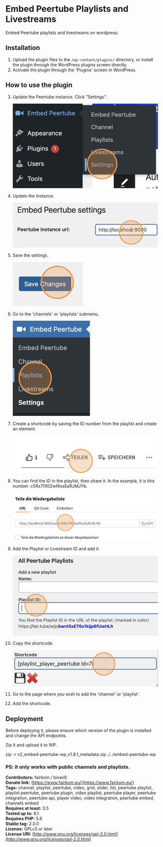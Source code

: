 # Embed Peertube Playlists and Livestreams

Embed Peertube playlists and livestreams on wordpress.

## Installation

1. Upload the plugin files to the `/wp-content/plugins/` directory, or install the plugin through the WordPress plugins screen directly.
2. Activate the plugin through the 'Plugins' screen in WordPress.

## How to use the plugin

3. Update the Peertube instance. Click "Settings".

   ![Settings](docs/assets/settings.png)

4. Update the Instance.

   ![Update Instance](docs/assets/instance.png)

5. Save the settings.

   ![Save Instance Settings](docs/assets/save.png)

6. Go to the 'channels' or 'playlists' submenu.

   ![Playlists](docs/assets/playlists.png)

7. Create a shortcode by saving the ID number from the playlist and create an element.

   ![Share](docs/assets/share.png)

8. You can find the ID in the playlist, then share it. In the example, it is this number: c5Rx7fX02wf4ssEaRJMJYb.

   ![Share](docs/assets/shareID.png)

9. Add the Playlist or Livestream ID and add it.

   ![addPlaylistId](docs/assets/addPlaylistId.png)

10. Copy the shortcode.

    ![copyShortcode](docs/assets/copyShortcode.png)

11. Go to the page where you wish to add the 'channel' or 'playlist'.
12. Add the shortcode.

## Deployment

Before deploying it, please ensure which version of the plugin is installed and change the API endpoints.

Zip it and upload it to WP.

zip -r v2_embed-peertube-wp_v1.8.1_metadata.zip ./../embed-peertube-wp

### PS: it only works with public channels and playlists.

**Contributors:** fairkom / biowilli  
**Donate link:** [https://www.fairkom.eu/](https://www.fairkom.eu/)  
**Tags:** channel, playlist, peertube, video, grid, slider, list, peertube playlist, playlist peertube, peertube plugin, video playlist, peertube player, peertube integration, peertube api, player video, video integration, peertube embed, channels embed  
**Requires at least:** 3.5  
**Tested up to:** 6.1  
**Requires PHP:** 5.6  
**Stable tag:** 2.0.0  
**License:** GPLv3 or later  
**License URI:** [http://www.gnu.org/licenses/gpl-2.0.html](http://www.gnu.org/licenses/gpl-2.0.html)
